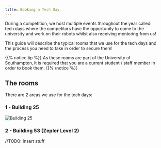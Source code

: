 ```yaml
---
title: Booking a Tech Day
---
```


During a competition, we host multiple events throughout the year called tech days where the competitors have the opportunity to come to the university and work on their robots whilst also receiving mentoring from us!

This guide will describe the typical rooms that we use for the tech days and the process you need to take in order to secure them!

{{% notice tip %}}
As these rooms are part of the University of Southampton, it is required that you are a current student / staff member in order to book them.
{{% /notice %}}

## The rooms 

There are 2 areas we use for the tech days:

### 1 - Building 25

![Building 25](/img/building-25-map.jpg)

### 2 - Building 53 (Zepler Level 2)

//TODO: Insert stuff
